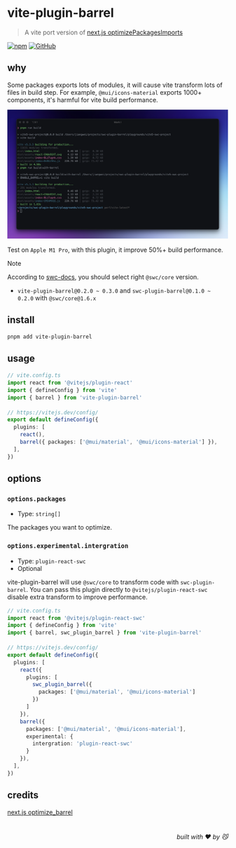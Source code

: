 # vite-plugin-barrel
> A vite port version of [next.js optimizePackagesImports](https://nextjs.org/docs/app/api-reference/next-config-js/optimizePackageImports)

[![npm](https://img.shields.io/npm/v/vite-plugin-barrel)](https://github.com/JiangWeixian/vite-plugin-template) [![GitHub](https://img.shields.io/npm/l/vite-plugin-barrel)](https://github.com/JiangWeixian/vite-plugin-template)

## why

Some packages exports lots of modules, it will cause vite transform lots of files in build step. For example, `@mui/icons-material` exports 1000+ components, it's harmful for vite build performance.

![benchmark](https://github.com/JiangWeixian/repo-images/blob/master/barrel/barrel.png?raw=true)

Test on `Apple M1 Pro`, with this plugin, it improve 50%+ build performance.

> [!NOTE]  
> According to [swc-docs](https://swc.rs/docs/plugin/selecting-swc-core), you should select right `@swc/core` version.
> - `vite-plugin-barrel@0.2.0 ~ 0.3.0` and `swc-plugin-barrel@0.1.0 ~ 0.2.0` with `@swc/core@1.6.x`

## install

```console
pnpm add vite-plugin-barrel
```

## usage

```ts
// vite.config.ts
import react from '@vitejs/plugin-react'
import { defineConfig } from 'vite'
import { barrel } from 'vite-plugin-barrel'

// https://vitejs.dev/config/
export default defineConfig({
  plugins: [
    react(),
    barrel({ packages: ['@mui/material', '@mui/icons-material'] }),
  ],
})
```

## options

### `options.packages`

- Type: `string[]`

The packages you want to optimize.

### `options.experimental.intergration`

- Type: `plugin-react-swc`
- Optional

vite-plugin-barrel will use `@swc/core` to transform code with `swc-plugin-barrel`. You can pass this plugin directly to `@vitejs/plugin-react-swc` disable extra transform to improve performance.

```ts
// vite.config.ts
import react from '@vitejs/plugin-react-swc'
import { defineConfig } from 'vite'
import { barrel, swc_plugin_barrel } from 'vite-plugin-barrel'

// https://vitejs.dev/config/
export default defineConfig({
  plugins: [
    react({
      plugins: [
        swc_plugin_barrel({
          packages: ['@mui/material', '@mui/icons-material']
        })
      ]
    }),
    barrel({
      packages: ['@mui/material', '@mui/icons-material'],
      experimental: {
        intergration: 'plugin-react-swc'
      }
    }),
  ],
})
```

## credits

[next.js optimize_barrel](https://nextjs.org/docs/app/api-reference/next-config-js/optimizePackageImports)

#
<div align='right'>

*built with ❤️ by 😼*

</div>
